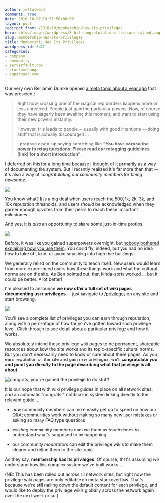 ```yaml
---
author: jeffatwood
comments: true
date: 2010-10-07 19:57:50+00:00
layout: post
redirect_from: /2010/10/membership-has-its-privileges
hero: /blog/images/wordpress/8-bit-congratulations-treasure-island.png
slug: membership-has-its-privileges
title: Membership Has Its Privileges
wordpress_id: 5447
categories:
- company
- community
- serverfault.com
- stackexchange
- superuser.com
---
```


Our very own Benjamin Dumke opened [a meta topic about a year ago](http://meta.stackoverflow.com/questions/15661/you-have-gained-power-heres-how-to-use-it-kind-of-message) that was prescient:



<blockquote>
Right now, crossing one of the magical rep borders happens more or less unnoticed. People just gain the particular powers. Now, of course they have eagerly been awaiting this moment, and want to start using their new powers instantly.

However, this leads to people -- usually with good intentions -- doing stuff that is actually discouraged ...

I propose a pop-up saying something like **"You have earned the power to retag questions. Please read our retagging guidelines [link] for a short introduction"**.
</blockquote>



I deferred on this for a long time because I thought of it primarily as a way of documenting the system. But I recently realized it's far more than that -- it's also a way of _congratulating our community members for being awesome_.

![](/blog/images/wordpress/8-bit-congratulations-treasure-island.png)

You know what? It _is_ a big deal when users reach the 500, 1k, 2k, 3k, and 10k reputation thresholds, and users _should_ be acknowledged when they garner enough upvotes from their peers to reach these important milestones.

And yes, it is _also_ an opportunity to share some just-in-time protips.

![](/blog/images/wordpress/protip.jpg)


Before, it was like you gained superpowers overnight, but [nobody bothered explaining how you use them](http://www.youtube.com/watch?v=0_ZUSQQdoS4). You could fly, indeed, but you had no idea how to take off, land, or avoid smashing into high rise buildings.

We generally relied on the community to teach itself. New users would learn from more experienced users how these things work and what the cultural norms are on the site. As Ben pointed out, that kinda-sorta worked ... but it could be better. A lot better!

I'm pleased to announce **we now offer a full set of wiki pages documenting user privileges** -- just navigate to [/privileges](http://stackoverflow.com/privileges) on any site and start browsing.

[![](http://blog.stackoverflow.com/wp-content/uploads/privileges-your-reputation.png)](http://stackoverflow.com/privileges)

You'll see a complete list of privileges you can earn through reputation, along with a percentage of how far you've gotten toward each privilege level. Click through to see detail about a particular privilege and how it works.

We absolutely intend these privilege wiki pages to be permanent, shareable resources about how the site works and its topic-specific cultural norms. But you don't necessarily need to know or care about these pages. As you earn reputation on the site and gain new privileges, we'll **congratulate you and point you _directly_ to the page describing what that privilege is all about**.

![congrats, you've gained the privilege to do stuff!](/blog/images/wordpress/privilege-notifications-small.png)

It is our hope that with wiki privilege guides in place on all network sites, and an automatic "congrats!" notification system linking directly to the relevant guide ...





  * _new_ community members can more easily get up to speed on how our Q&A; communities work without making so many new user mistakes or asking so many FAQ type questions


  * _existing_ community members can use them as touchstones to understand what's supposed to be happening


  * our community _moderators_ can edit the privilege wikis to make them clearer and refine them to the site topic



As they say, **membership has its privileges**. Of course, that's assuming _we_ understand how this complex system we've built  works ...

(NB: This has been rolled out across all network sites, but right now the privilege wiki pages are only editable on meta.stackoverflow. That's because we're still nailing down the default content for each privilege, and would like to deploy the privilege wikis globally across the network again over the next week or so.)
